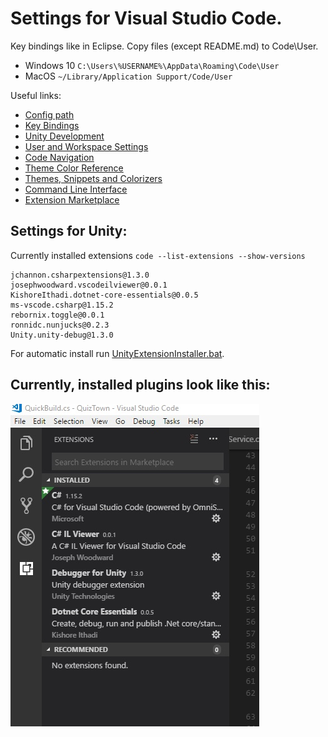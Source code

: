 # Settings for Visual Studio Code.
Key bindings like in Eclipse. Copy files (except README.md) to Code\User.

- Windows 10 `C:\Users\%USERNAME%\AppData\Roaming\Code\User`
- MacOS `~/Library/Application Support/Code/User`

Useful links:
- [Config path](https://vscode.readthedocs.io/en/latest/getstarted/settings/)
- [Key Bindings](https://code.visualstudio.com/docs/getstarted/keybindings)
- [Unity Development](https://code.visualstudio.com/docs/other/unity)
- [User and Workspace Settings](https://code.visualstudio.com/docs/getstarted/settings)
- [Code Navigation](https://code.visualstudio.com/Docs/editor/editingevolved#_reference-information)
- [Theme Color Reference](https://code.visualstudio.com/docs/getstarted/theme-color-reference)
- [Themes, Snippets and Colorizers](https://code.visualstudio.com/docs/extensions/themes-snippets-colorizers)
- [Command Line Interface](https://code.visualstudio.com/docs/editor/command-line)
- [Extension Marketplace](https://code.visualstudio.com/docs/editor/extension-gallery)

## Settings for Unity:
Currently installed extensions `code --list-extensions --show-versions`
```
jchannon.csharpextensions@1.3.0
josephwoodward.vscodeilviewer@0.0.1
KishoreIthadi.dotnet-core-essentials@0.0.5
ms-vscode.csharp@1.15.2
rebornix.toggle@0.0.1
ronnidc.nunjucks@0.2.3
Unity.unity-debug@1.3.0
```

For automatic install run [UnityExtensionInstaller.bat](UnityExtensionInstaller.bat).

## Currently, installed plugins look like this:
![Alt text](../_Images/vs-code-plugins.jpg?raw=true "C# Plugins")
